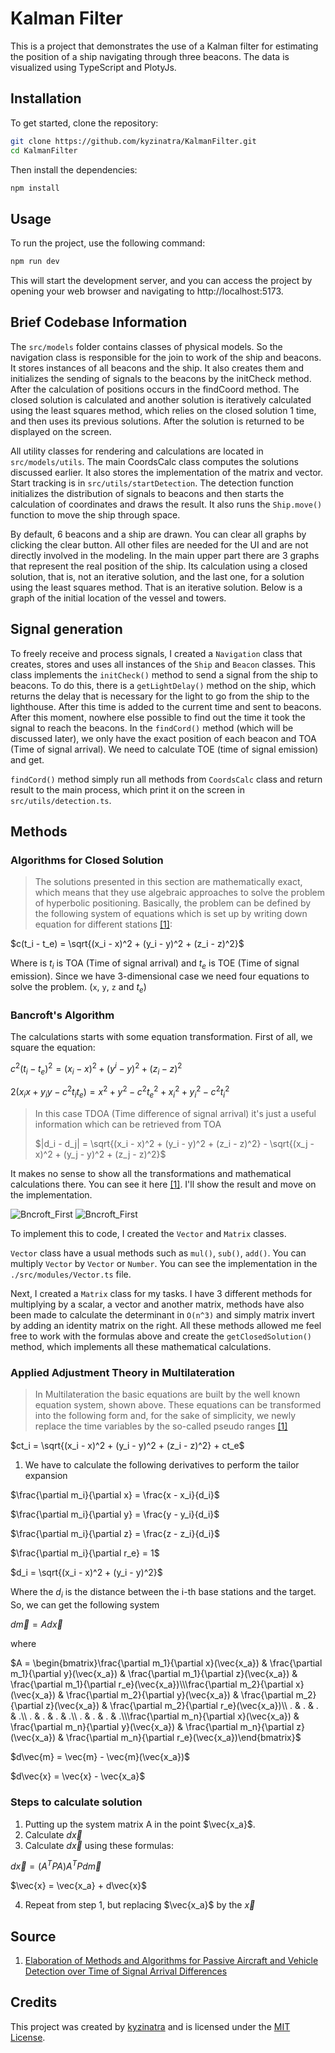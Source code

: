 # Kalman Filter

This is a project that demonstrates the use of a Kalman filter for estimating the position of a ship navigating through three beacons. The data is visualized using TypeScript and PlotyJs.

## Installation

To get started, clone the repository:

```bash
git clone https://github.com/kyzinatra/KalmanFilter.git
cd KalmanFilter
```

Then install the dependencies:

```bash
npm install
```

## Usage

To run the project, use the following command:

```bash
npm run dev
```

This will start the development server, and you can access the project by opening your web browser and navigating to http://localhost:5173.

## Brief Codebase Information

The `src/models` folder contains classes of physical models. So the navigation class is responsible for the join to work of the ship and beacons. It stores instances of all beacons and the ship. It also creates them and initializes the sending of signals to the beacons by the initCheck method. After the calculation of positions occurs in the findCoord method. The closed solution is calculated and another solution is iteratively calculated using the least squares method, which relies on the closed solution 1 time, and then uses its previous solutions. After the solution is returned to be displayed on the screen.

All utility classes for rendering and calculations are located in `src/models/utils`. The main CoordsCalc class computes the solutions discussed earlier. It also stores the implementation of the matrix and vector.
Start tracking is in `src/utils/startDetection`. The detection function initializes the distribution of signals to beacons and then starts the calculation of coordinates and draws the result. It also runs the `Ship.move()` function to move the ship through space.

By default, 6 beacons and a ship are drawn. You can clear all graphs by clicking the clear button. All other files are needed for the UI and are not directly involved in the modeling. In the main upper part there are 3 graphs that represent the real position of the ship. Its calculation using a closed solution, that is, not an iterative solution, and the last one, for a solution using the least squares method. That is an iterative solution. Below is a graph of the initial location of the vessel and towers.

## Signal generation

To freely receive and process signals, I created a `Navigation` class that creates, stores and uses all instances of the `Ship` and `Beacon` classes. This class implements the `initCheck()` method to send a signal from the ship to beacons. To do this, there is a `getLightDelay()` method on the ship, which returns the delay that is necessary for the light to go from the ship to the lighthouse. After this time is added to the current time and sent to beacons. After this moment, nowhere else possible to find out the time it took the signal to reach the beacons. In the `findCord()` method (which will be discussed later), we only have the exact position of each beacon and TOA (Time of signal arrival). We need to calculate TOE (time of signal emission) and get.

`findCord()` method simply run all methods from `CoordsCalc` class and return result to the main process, which print it on the screen in `src/utils/detection.ts`.

## Methods

### Algorithms for Closed Solution

> The solutions presented in this section are mathematically exact, which means that they use algebraic approaches to solve the problem of hyperbolic positioning. Basically, the problem can be defined by the following system of equations which is set up by writing down equation for different stations [[1]](#source):

$c(t_i - t_e) = \sqrt{(x_i - x)^2 + (y_i - y)^2 + (z_i - z)^2}$

Where is $t_i$ is TOA (Time of signal arrival) and $t_e$ is TOE (Time of signal emission).
Since we have 3-dimensional case we need four equations to solve the problem. (`x`, `y`, `z` and $t_e$)

### Bancroft's Algorithm

The calculations starts with some equation transformation. First of all, we square the equation:

$с^2 (t_i - t_e)^2 = (x_i - x)^2 + (y^i - y)^2 + (z_i - z)^2$

$2(x_i x + y_i y - c^2 t_i t_e) = x^2 + y^2 - c^2 t_e^2 + x_i^2 + y_i^2 - c^2 t_i^2$

> In this case TDOA (Time difference of signal arrival) it's just a useful information which can be retrieved from TOA
>
> $|d_i - d_j| = \sqrt{(x_i - x)^2 + (y_i - y)^2 + (z_i - z)^2} - \sqrt{(x_j - x)^2 + (y_j - y)^2 + (z_j - z)^2}$

It makes no sense to show all the transformations and mathematical calculations there. You can see it here [[1]](#source). I'll show the result and move on the implementation.

![Bncroft_First](./assets/Bancroft%20First.png)
![Bncroft_First](./assets/Bancroft%20Second.png)

To implement this to code, I created the `Vector` and `Matrix` classes.

`Vector` class have a usual methods such as `mul()`, `sub()`, `add()`. You can multiply `Vector` by `Vector` or `Number`. You can see the implementation in the `./src/modules/Vector.ts` file.

Next, I created a `Matrix` class for my tasks. I have 3 different methods for multiplying by a scalar, a vector and another matrix, methods have also been made to calculate the determinant in `O(n^3)` and simply matrix invert by adding an identity matrix on the right. All these methods allowed me feel free to work with the formulas above and create the `getClosedSolution()` method, which implements all these mathematical calculations.

### Applied Adjustment Theory in Multilateration

> In Multilateration the basic equations are built by the well known equation system, shown above. These equations can be transformed into the following form and, for the sake of simplicity, we newly replace the time variables by the so-called pseudo ranges [[1]](#source)

$ct_i = \sqrt{(x_i - x)^2 + (y_i - y)^2 + (z_i - z)^2} + ct_e$

1. We have to calculate the following derivatives to perform the tailor expansion

$\frac{\partial m_i}{\partial x} = \frac{x - x_i}{d_i}$

$\frac{\partial m_i}{\partial y} = \frac{y - y_i}{d_i}$

$\frac{\partial m_i}{\partial z} = \frac{z - z_i}{d_i}$

$\frac{\partial m_i}{\partial r_e} = 1$

$d_i = \sqrt{(x_i - x)^2 + (y_i - y)^2}$

Where the $d_i$ is the distance between the i-th base stations and the target.
So, we can get the following system

$d\vec{m} = Ad\vec{x}$

where

$A = \begin{bmatrix}\frac{\partial m_1}{\partial x}(\vec{x_a}) & \frac{\partial m_1}{\partial y}(\vec{x_a}) & \frac{\partial m_1}{\partial z}(\vec{x_a}) & \frac{\partial m_1}{\partial r_e}(\vec{x_a})\\\frac{\partial m_2}{\partial x}(\vec{x_a}) & \frac{\partial m_2}{\partial y}(\vec{x_a}) & \frac{\partial m_2}{\partial z}(\vec{x_a}) & \frac{\partial m_2}{\partial r_e}(\vec{x_a})\\ . & . & . & .\\ . & . & . & .\\ . & . & . & .\\\frac{\partial m_n}{\partial x}(\vec{x_a}) & \frac{\partial m_n}{\partial y}(\vec{x_a}) & \frac{\partial m_n}{\partial z}(\vec{x_a}) & \frac{\partial m_n}{\partial r_e}(\vec{x_a})\end{bmatrix}$

$d\vec{m} = \vec{m} - \vec{m}(\vec{x_a})$

$d\vec{x} = \vec{x} - \vec{x_a}$

### Steps to calculate solution

1. Putting up the system matrix A in the point $\vec{x_a}$.
1. Calculate $d\vec{x}$
1. Calculate $d\vec{x}$ using these formulas:

$d\vec{x} = (A^TPA)A^TPd\vec{m}$

$\vec{x} = \vec{x_a} + d\vec{x}$

4. Repeat from step 1, but replacing $\vec{x_a}$ by the $\vec{x}$

## Source

1. [Elaboration of Methods and Algorithms for Passive Aircraft and Vehicle Detection over Time of Signal Arrival Differences](https://diglib.tugraz.at/download.php?id=576a75430e75f&location=browse)

## Credits

This project was created by [kyzinatra](https://github.com/kyzinatra) and is licensed under the [MIT License](https://en.wikipedia.org/wiki/MIT_License).
